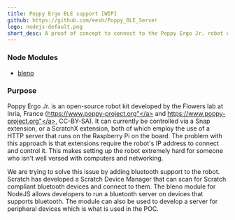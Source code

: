```yaml
---
title: Poppy Ergo BLE support [WIP]
github: https://github.com/eesh/Poppy_BLE_Server
logo: nodejs-default.png
short_desc: A proof of concept to connect to the Poppy Ergo Jr. robot using the Scratch Device Manager.
---
```


### Node Modules

* <a href="https://github.com/sandeepmistry/bleno">bleno</a>

### Purpose

Poppy Ergo Jr. is an open-source robot kit developed by the Flowers lab at Inria, France (<a href="https://www.poppy-project.org">https://www.poppy-project.org"</a> and <a href="https://www.poppy-education.org">https://www.poppy-project.org"</a>, CC-BY-SA). It can currently be controlled via a Snap extension, or a ScratchX extension, both of which employ the use of a HTTP server that runs on the Raspberry Pi on the board. The problem with this approach is that extensions require the robot's IP address to connect and control it. This makes setting up the robot extremely hard for someone who isn't well versed with computers and networking.

We are trying to solve this issue by adding bluetooth support to the robot. Scratch has developed a Scratch Device Manager that can scan for Scratch compliant bluetooth devices and connect to them. The bleno module for NodeJS allows developers to run a bluetooth server on devices that supports bluetooth.  The module can also be used to develop a server for peripheral devices which is what is used in the POC. 

